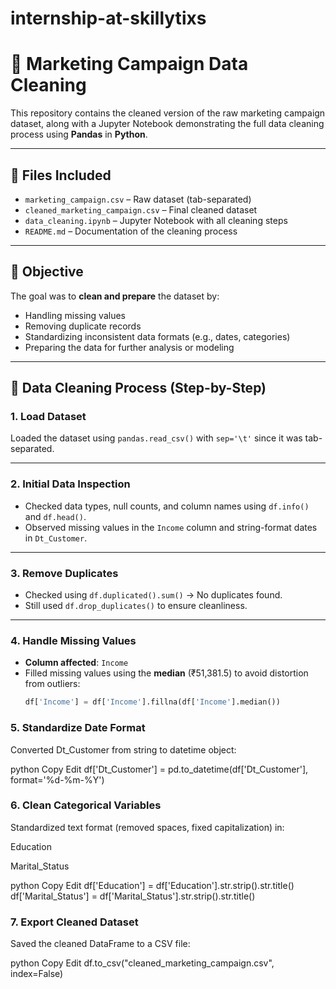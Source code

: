# internship-at-skillytixs
# 🧼 Marketing Campaign Data Cleaning

This repository contains the cleaned version of the raw marketing campaign dataset, along with a Jupyter Notebook demonstrating the full data cleaning process using **Pandas** in **Python**.

---

## 📂 Files Included

- `marketing_campaign.csv` – Raw dataset (tab-separated)
- `cleaned_marketing_campaign.csv` – Final cleaned dataset
- `data_cleaning.ipynb` – Jupyter Notebook with all cleaning steps
- `README.md` – Documentation of the cleaning process

---

## 🧠 Objective

The goal was to **clean and prepare** the dataset by:
- Handling missing values
- Removing duplicate records
- Standardizing inconsistent data formats (e.g., dates, categories)
- Preparing the data for further analysis or modeling

---

## 🔧 Data Cleaning Process (Step-by-Step)

### 1. **Load Dataset**
Loaded the dataset using `pandas.read_csv()` with `sep='\t'` since it was tab-separated.

---

### 2. **Initial Data Inspection**
- Checked data types, null counts, and column names using `df.info()` and `df.head()`.
- Observed missing values in the `Income` column and string-format dates in `Dt_Customer`.

---

### 3. **Remove Duplicates**
- Checked using `df.duplicated().sum()` → No duplicates found.
- Still used `df.drop_duplicates()` to ensure cleanliness.

---

### 4. **Handle Missing Values**
- **Column affected**: `Income`
- Filled missing values using the **median** (₹51,381.5) to avoid distortion from outliers:
  ```python
  df['Income'] = df['Income'].fillna(df['Income'].median())
  
### 5. **Standardize Date Format**
Converted Dt_Customer from string to datetime object:

python
Copy
Edit
df['Dt_Customer'] = pd.to_datetime(df['Dt_Customer'], format='%d-%m-%Y')

### 6. **Clean Categorical Variables**
Standardized text format (removed spaces, fixed capitalization) in:

Education

Marital_Status

python
Copy
Edit
df['Education'] = df['Education'].str.strip().str.title()
df['Marital_Status'] = df['Marital_Status'].str.strip().str.title()

### 7. **Export Cleaned Dataset**
Saved the cleaned DataFrame to a CSV file:

python
Copy
Edit
df.to_csv("cleaned_marketing_campaign.csv", index=False)
